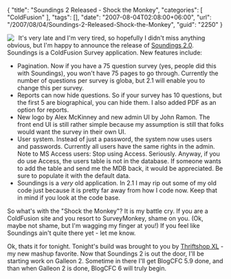 {
	"title": "Soundings 2 Released - Shock the Monkey",
	"categories": [
		"ColdFusion"
	],
	"tags": [],
	"date": "2007-08-04T02:08:00+06:00",
	"url": "/2007/08/04/Soundings-2-Released-Shock-the-Monkey",
	"guid": "2250"
}

<img src="http://static.raymondcamden.com/images/cfjedi//logo.gif" align="left" style="margin-right: 10px">

It's very late and I'm very tired, so hopefully I didn't miss anything obvious, but I'm happy to announce the release of <a href="http://soundings.riaforge.org">Soundings 2.0</a>. Soundings is a ColdFusion Survey application. New features include:

<ul>
<li>Pagination. Now if you have a 75 question survey (yes, people did this with Soundings), you won't have 75 pages to go through. Currently the number of questions per survey is globa, but 2.1 will enable you to change this per survey.
<li>Reports can now hide questions. So if your survey has 10 questions, but the first 5 are biographical, you can hide them. I also added PDF as an option for reports.
<li>New logo by Alex McKinney and new admin UI by John Ramon. The front end UI is still rather simple because my assumption is still that folks would want the survey in their own UI.
<li>User system. Instead of just a password, the system now uses users and passwords. Currently all users have the same rights in the admin. Note to MS Access users: Stop using Access. Seriously. Anyway, if you do use Access, the users table is not in the database. If someone wants to add the table and send me the MDB back, it would be appreciated. Be sure to populate it with the default data.
<li>Soundings is a <i>very</i> old application. In 2.1 I may rip out some of my old code just because it is pretty far away from how I code now. Keep that in mind if you look at the code base.
</ul>

So what's with the "Shock the Monkey"? It is my battle cry. If you are a ColdFusion site and you resort to SurveyMonkey, shame on you. (Ok, maybe not shame, but I'm wagging my finger at you!) If you feel like Soundings ain't quite there yet - let me know. 

Ok, thats it for tonight. Tonight's build was brought to you by <a href="http://www.thriftshopxl.com/">Thriftshop XL</a> - my new mashup favorite. Now that Soundings 2 is out the door, I'll be starting work on Galleon 2. Sometime in there I'll get BlogCFC 5.9 done, and than when Galleon 2 is done, BlogCFC 6 will truly begin.

<br clear="left">